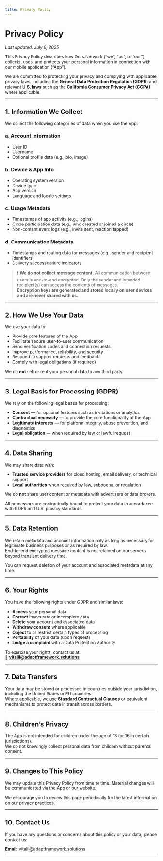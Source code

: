 ```yaml
---
title: Privacy Policy
---
```


# Privacy Policy

_Last updated: July 6, 2025_

This Privacy Policy describes how Ours.Network (“we”, “us”, or “our”) collects, uses, and protects your personal information in connection with our mobile application (“App”).

We are committed to protecting your privacy and complying with applicable privacy laws, including the **General Data Protection Regulation (GDPR)** and relevant **U.S. laws** such as the **California Consumer Privacy Act (CCPA)** where applicable.

---

## 1. Information We Collect

We collect the following categories of data when you use the App:

### a. Account Information
- User ID
- Username
- Optional profile data (e.g., bio, image)

### b. Device & App Info
- Operating system version
- Device type
- App version
- Language and locale settings

### c. Usage Metadata
- Timestamps of app activity (e.g., logins)
- Circle participation data (e.g., who created or joined a circle)
- Non-content event logs (e.g., invite sent, reaction tapped)

### d. Communication Metadata
- Timestamps and routing data for messages (e.g., sender and recipient identifiers)
- Delivery success/failure indicators

> ❗ **We do not collect message content.** All communication between users is end-to-end encrypted. Only the sender and intended recipient(s) can access the contents of messages.  
> **Encryption keys are generated and stored locally on user devices and are never shared with us.**

---

## 2. How We Use Your Data

We use your data to:

- Provide core features of the App
- Facilitate secure user-to-user communication
- Send verification codes and connection requests
- Improve performance, reliability, and security
- Respond to support requests and feedback
- Comply with legal obligations (if required)

We do **not** sell or rent your personal data to any third party.

---

## 3. Legal Basis for Processing (GDPR)

We rely on the following legal bases for processing:

- **Consent** — for optional features such as invitations or analytics
- **Contractual necessity** — to provide the core functionality of the App
- **Legitimate interests** — for platform integrity, abuse prevention, and diagnostics
- **Legal obligation** — when required by law or lawful request

---

## 4. Data Sharing

We may share data with:

- **Trusted service providers** for cloud hosting, email delivery, or technical support
- **Legal authorities** when required by law, subpoena, or regulation

We do **not** share user content or metadata with advertisers or data brokers.

All processors are contractually bound to protect your data in accordance with GDPR and U.S. privacy standards.

---

## 5. Data Retention

We retain metadata and account information only as long as necessary for legitimate business purposes or as required by law.  
End-to-end encrypted message content is not retained on our servers beyond transient delivery time.

You can request deletion of your account and associated metadata at any time.

---

## 6. Your Rights

You have the following rights under GDPR and similar laws:

- **Access** your personal data
- **Correct** inaccurate or incomplete data
- **Delete** your account and associated data
- **Withdraw consent** where applicable
- **Object** to or restrict certain types of processing
- **Portability** of your data (upon request)
- **Lodge a complaint** with a Data Protection Authority

To exercise your rights, contact us at:  
📧 **vitalii@adaptframework.solutions**

---

## 7. Data Transfers

Your data may be stored or processed in countries outside your jurisdiction, including the United States or EU countries.  
Where applicable, we use **Standard Contractual Clauses** or equivalent mechanisms to protect data in transit across borders.

---

## 8. Children’s Privacy

The App is not intended for children under the age of 13 (or 16 in certain jurisdictions).  
We do not knowingly collect personal data from children without parental consent.

---

## 9. Changes to This Policy

We may update this Privacy Policy from time to time. Material changes will be communicated via the App or our website.

We encourage you to review this page periodically for the latest information on our privacy practices.

---

## 10. Contact Us

If you have any questions or concerns about this policy or your data, please contact us:

**Email:** vitalii@adaptframework.solutions  

---

